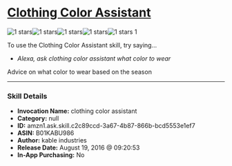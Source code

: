 # [Clothing Color Assistant](http://alexa.amazon.com/#skills/amzn1.ask.skill.c2c89ccd-3a67-4b87-866b-bcd5553e1ef7)
![1 stars](../../images/ic_star_black_18dp_1x.png)![1 stars](../../images/ic_star_border_black_18dp_1x.png)![1 stars](../../images/ic_star_border_black_18dp_1x.png)![1 stars](../../images/ic_star_border_black_18dp_1x.png)![1 stars](../../images/ic_star_border_black_18dp_1x.png) 1

To use the Clothing Color Assistant skill, try saying...

* *Alexa, ask clothing color assistant what color to wear*

Advice on what color to wear based on the season

***

### Skill Details

* **Invocation Name:** clothing color assistant
* **Category:** null
* **ID:** amzn1.ask.skill.c2c89ccd-3a67-4b87-866b-bcd5553e1ef7
* **ASIN:** B01KABU986
* **Author:** kable industries
* **Release Date:** August 19, 2016 @ 09:20:53
* **In-App Purchasing:** No
